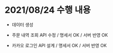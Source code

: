 # 2021/08/24 수행 내용

- 데이터 생성

- 주문 내역 조회 API 수정 / 명세서 OK / 서버 반영 OK

- 카카오 로그인 API 설계 / 명세서 OK / 서버 반영 OK
